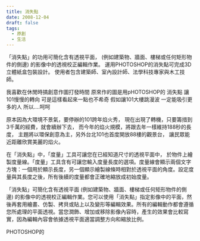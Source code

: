 ```yaml
---
title: 消失點
date: 2008-12-04
draft: false
tags:
  - 原創
  - 生活
---
```

「消失點」的功用可簡化含有透視平面，
(例如建築物、牆面、樓梯或任何矩形物件的側邊) 的影像中的透視校正編輯作業。
運用PHOTOSHOP的消失點可完成3D立體紙盒包裝設計。
使用者包含建築師、室內設計師、法學科技專家與木工技師。

我喜歡在休閒時搞創意作圖打發時間
原來作的圖是用pHOTOSHOP的 消失點
讓101慢慢的轉向
可是這樣看起來一點也不希奇
假如讓101大樓跳漫波
一定能吸引更多的人
所以....呵呵

原本因為大環境不景氣，要停辦的101跨年焰火秀，
現在出現了轉機，只要籌措到3千萬的經費，就會續辦下去，
而今年的焰火規模，將跟去年一樣維持188秒的長度，
主題將以環保創意為主，另外台北101也首度開放88樓的觀景台，
讓民眾能近距離欣賞美麗的焰火。

在「消失點」中，「度量」工具可讓您在已經知道尺寸的透視平面中，
於物件上繪製度量線。「度量」工具含有可讓您輸入度量長度的選項。度量線會顯示兩個文字方塊：一個用於顯示長度，另一個顯示繪製線條時相對於透視平面的角度。設定度量與其長度之後，所有後續的度量都會正確地縮放成初始度量。 


「消失點」可簡化含有透視平面 (例如建築物、牆面、樓梯或任何矩形物件的側邊) 的影像中的透視校正編輯作業。您可以使用「消失點」指定影像中的平面，然後再套用繪畫、仿製、拷貝或貼上以及變形等編輯效果。所有的編輯動作都會遵循您所處理的平面透視。當您潤飾、增加或移除影像內容時，產生的效果會比較寫實，因為編輯內容會依據透視平面適當調整方向和縮放比例。

PHOTOSHOP的